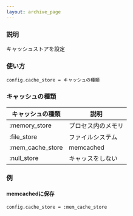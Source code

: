 ```yaml
---
layout: archive_page
---
```

### 説明
キャッシュストアを設定

### 使い方
    config.cache_store = キャッシュの種類

### キャッシュの種類

キャッシュの種類       | 説明
-----------------|----------
:memory_store    | プロセス内のメモリ
:file_store      | ファイルシステム
:mem_cache_store | memcached
:null_store      | キャッスをしない

### 例
#### memcachedに保存
    config.cache_store = :mem_cache_store